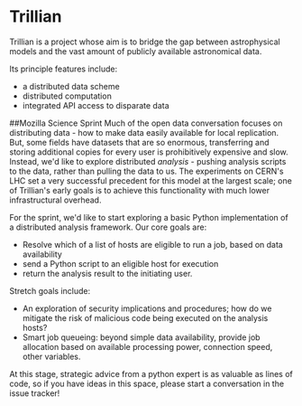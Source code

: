 Trillian
========

Trillian is a project whose aim is to bridge the gap between astrophysical models and the vast amount of publicly available astronomical data. 

Its principle features include:

 * a distributed data scheme
 * distributed computation
 * integrated API access to disparate data


##Mozilla Science Sprint
Much of the open data conversation focuses on distributing data - how to make data easily available for local replication.  But, some fields have datasets that are so enormous, transferring and storing additional copies for every user is prohibitively expensive and slow.  Instead, we'd like to explore distributed *analysis* - pushing analysis scripts to the data, rather than pulling the data to us.  The experiments on CERN's LHC set a very successful precedent for this model at the largest scale; one of Trillian's early goals is to achieve this functionality with much lower infrastructural overhead.

For the sprint, we'd like to start exploring a basic Python implementation of a distributed analysis framework.  Our core goals are:

 - Resolve which of a list of hosts are eligible to run a job, based on data availability
 - send a Python script to an eligible host for execution
 - return the analysis result to the initiating user.

Stretch goals include:

 - An exploration of security implications and procedures; how do we mitigate the risk of malicious code being executed on the analysis hosts?
 - Smart job queueing: beyond simple data availability, provide job allocation based on available processing power, connection speed, other variables.

At this stage, strategic advice from a python expert is as valuable as lines of code, so if you have ideas in this space, please start a conversation in the issue tracker! 
